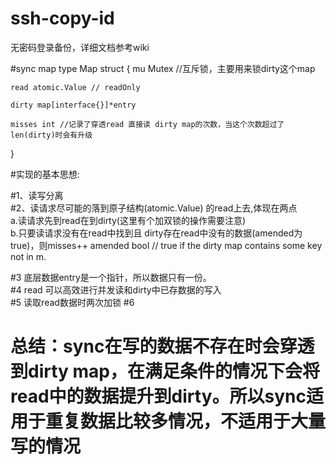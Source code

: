 # ssh-copy-id
无密码登录备份，详细文档参考wiki


#sync map
type Map struct {
	mu Mutex //互斥锁，主要用来锁dirty这个map

	read atomic.Value // readOnly
	
	dirty map[interface{}]*entry

	misses int //记录了穿透read 直接读 dirty map的次数，当这个次数超过了len(dirty)时会有升级
}

#实现的基本思想:

#1、读写分离  
#2、读请求尽可能的落到原子结构(atomic.Value) 的read上去,体现在两点  
    a.读请求先到read在到dirty(这里有个加双锁的操作需要注意)  
    b.只要读请求没有在read中找到且 dirty存在read中没有的数据(amended为true)，则misses++
      amended bool                   // true if the dirty map contains some key not in m.

#3 底层数据entry是一个指针，所以数据只有一份。   
#4 read 可以高效进行并发读和dirty中已存数据的写入    
#5 读取read数据时两次加锁
#6  

# 总结：sync在写的数据不存在时会穿透到dirty map，在满足条件的情况下会将read中的数据提升到dirty。所以sync适用于重复数据比较多情况，不适用于大量写的情况
